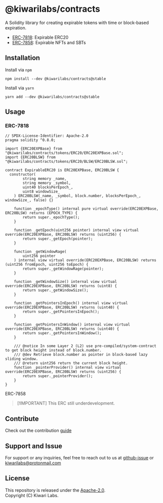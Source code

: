 # @kiwarilabs/contracts

A Solidity library for creating expirable tokens with time or block-based expiration.

- [ERC-7818](https://eips.ethereum.org/EIPS/eip-7818): Expirable ERC20
- [ERC-7858](https://eips.ethereum.org/EIPS/eip-7858): Expirable NFTs and SBTs

## Installation

Install via `npm`
``` shell
npm install --dev @kiwarilabs/contracts@stable
```
Install via `yarn`
``` shell
yarn add --dev @kiwarilabs/contracts@stable
```

## Usage

### ERC-7818

```solidity
// SPDX-License-Identifier: Apache-2.0
pragma solidity ^0.8.0;

import {ERC20EXPBase} from "@kiwarilabs/contracts/tokens/ERC20/ERC20EXPBase.sol";
import {ERC20BLSW} from "@kiwarilabs/contracts/tokens/ERC20/BLSW/ERC20BLSW.sol";

contract ExpirableERC20 is ERC20EXPBase, ERC20BLSW {
  constructor(
        string memory _name,
        string memory _symbol,
        uint40 blocksPerEpoch_,
        uint8 windowSize_
    ) ERC20BLSW(_name, _symbol, block.number, blocksPerEpoch_, windowSize_, false) {}

    function _epochType() internal pure virtual override(ERC20EXPBase, ERC20BLSW) returns (EPOCH_TYPE) {
        return super._epochType();
    }

    function _getEpoch(uint256 pointer) internal view virtual override(ERC20EXPBase, ERC20BLSW) returns (uint256) {
        return super._getEpoch(pointer);
    }

    function _getWindowRage(
        uint256 pointer
    ) internal view virtual override(ERC20EXPBase, ERC20BLSW) returns (uint256 fromEpoch, uint256 toEpoch) {
        return super._getWindowRage(pointer);
    }

    function _getWindowSize() internal view virtual override(ERC20EXPBase, ERC20BLSW) returns (uint8) {
        return super._getWindowSize();
    }

    function _getPointersInEpoch() internal view virtual override(ERC20EXPBase, ERC20BLSW) returns (uint40) {
        return super._getPointersInEpoch();
    }

    function _getPointersInWindow() internal view virtual override(ERC20EXPBase, ERC20BLSW) returns (uint40) {
        return super._getPointersInWindow();
    }

    /// @notice In some Layer 2 (L2) use pre-compiled/system-contract to get block height instead of block.number.
    /// @dev Retrieve block.number as pointer in block-based lazy sliding window.
    /// @return uint256 return the current block height.
    function _pointerProvider() internal view virtual override(ERC20EXPBase, ERC20BLSW) returns (uint256) {
        return super._pointerProvider();
    }
}
```

ERC-7858

> [!IMPORTANT] This ERC still underdevelopment.

## Contribute

Check out the contribution [guide](CONTRIBUTING.md)

## Support and Issue

For support or any inquiries, feel free to reach out to us at [github-issue](https://github.com/Kiwari-Labs/kiwari-labs-contracts/issues) or kiwarilabs@protonmail.com

## License

This repository is released under the [Apache-2.0](LICENSE).  
Copyright (C) Kiwari Labs. 
